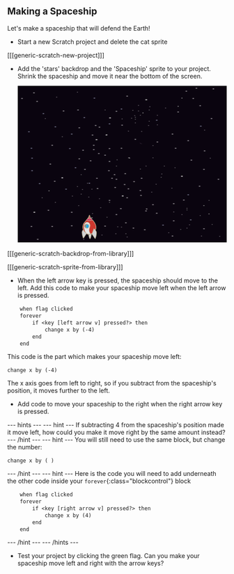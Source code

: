 ## Making a Spaceship

Let's make a spaceship that will defend the Earth!

+ Start a new Scratch project and delete the cat sprite

[[[generic-scratch-new-project]]]

+ Add the 'stars' backdrop and the 'Spaceship' sprite to your project. Shrink the spaceship and move it near the bottom of the screen.

	![screenshot](images/invaders-sprites.png)

[[[generic-scratch-backdrop-from-library]]]

[[[generic-scratch-sprite-from-library]]]

+ When the left arrow key is pressed, the spaceship should move to the left. Add this code to make your spaceship move left when the left arrow is pressed.

```blocks
	when flag clicked
	forever
		if <key [left arrow v] pressed?> then
			change x by (-4)
		end
	end
```

This code is the part which makes your spaceship move left:

```blocks
change x by (-4)
```

The x axis goes from left to right, so if you subtract from the spaceship's position, it moves further to the left.

+ Add code to move your spaceship to the right when the right arrow key is pressed.

--- hints ---
--- hint ---
If subtracting 4 from the spaceship's position made it move left, how could you make it move right by the same amount instead?
--- /hint ---
--- hint ---
You will still need to use the same block, but change the number:
```blocks
change x by ( )
```
--- /hint ---
--- hint ---
Here is the code you will need to add underneath the other code inside your `forever`{:class="blockcontrol"} block
```blocks
	when flag clicked
	forever
		if <key [right arrow v] pressed?> then
			change x by (4)
		end
	end
```
--- /hint ---
--- /hints ---

+ Test your project by clicking the green flag. Can you make your spaceship move left and right with the arrow keys?
